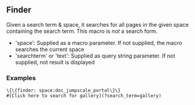 Finder
------

Given a search term & space, it searches for all pages in the given
space containing the search term. This macro is *not* a search form.

-   'space': Supplied as a macro parameter. If not supplied, the macro searches the current space
-   'searchterm' or 'text': Supplied as query string parameter. If not supplied, not result is displayed

### Examples

```
\{\{finder: space:doc_jumpscale_portal\}\}
#[Click here to search for gallery](?search_term=gallery)
```

